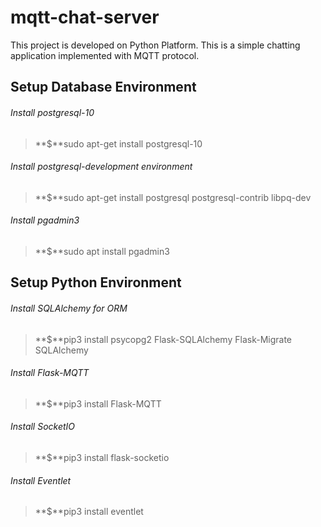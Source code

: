# mqtt-chat-server

This project is developed on Python Platform. This is a simple chatting application implemented with MQTT protocol.

## Setup Database Environment
###### Install postgresql-10
> **$**sudo apt-get install postgresql-10

###### Install postgresql-development environment
> **$**sudo apt-get install postgresql postgresql-contrib libpq-dev

###### Install pgadmin3
> **$**sudo apt install pgadmin3

## Setup Python Environment
###### Install SQLAlchemy for ORM
> **$**pip3 install psycopg2 Flask-SQLAlchemy Flask-Migrate SQLAlchemy

###### Install Flask-MQTT
> **$**pip3 install Flask-MQTT 

###### Install SocketIO
> **$**pip3 install flask-socketio

###### Install Eventlet
> **$**pip3 install eventlet
